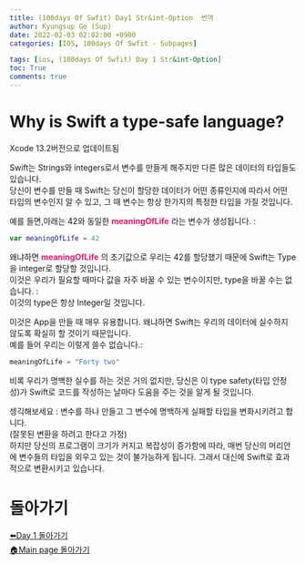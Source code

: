 ```yaml
---
title: (100days Of Swfit) Day1 Str&int-Option  번역
author: Kyungsup Go (Sup)
date: 2022-02-03 02:02:00 +0900
categories: [IOS, 100days Of Swfit - Subpages]

tags: [ios, (100days Of Swfit) Day 1 Str&int-Option]
toc: True
comments: true
---
```


# Why is Swift a type-safe language?
Xcode 13.2버전으로 업데이트됨


Swift는 Strings와 integers로서 변수를 만들게 해주지만 다른 많은 데이터의 타입들도 있습니다. <br>
당신이 변수를 만들 때 Swift는 당신이 할당한 데이터가 어떤 종류인지에 따라서 어떤 타입의 변수인지 알 수 있고, 그 때 변수는 항상 한가지의 특정한 타입을 가질 것입니다.

예를 들면,아래는 42와 동일한 <span style ="color : #e6196b">**meaningOfLife**</span> 라는 변수가 생성됩니다. :
```swift
var meaningOfLife = 42
```

왜냐하면 <span style ="color : #e6196b">**meaningOfLife**</span> 의 초기값으로 우리는 42를 할당했기 때문에 Swift는 Type을 integer로 할당할 것입니다.<br>
이것은 우리가 필요할 때마다 값을 자주 바꿀 수 있는 변수이지만, type을 바꿀 수는 없습니다. :<br>이것의 type은 항상 Integer일 것입니다.

이것은 App을 만들 때 매우 유용합니다. 왜냐하면 Swift는 우리의 데이터에 실수하지 않도록 확실히 할 것이기 때문입니다.<br>예를 들어 우리는 이렇게 쓸수 없습니다.:
```swift
meaningOfLife = "Forty two"
```
비록 우리가 명백한 실수를 하는 것은 거의 없지만, 당신은 이 type safety(타입 안정성)가 Swift로 코드를 작성하는 날마다 도움을 주는 것을 알게 될 것입니다.

셍긱해보세요 : 변수를 하나 만들고 그 변수에 명백하게 실패할 타입을 변화시키려고 합니다.<br>(잘못된 변환을 하려고 한다고 가정)<br>
하지만 당신의 프로그램이 크기가 커지고 복잡성이 증가함에 따라, 매번 당신의 머리안에 변수들의 타입을 외우고 있는 것이 불가능하게 됩니다. 그래서 대신에 Swift로 효과적으로 변환시키고 있습니다.  

# 돌아가기 

[⬅️Day 1 돌아가기](https://suppppppp.github.io/posts/100days_MainPage_day1_ko/)<br>
[🏠Main page 돌아가기](https://suppppppp.github.io/posts/100days_MainPage_ko/)
